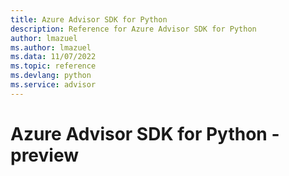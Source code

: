 ```yaml
---
title: Azure Advisor SDK for Python
description: Reference for Azure Advisor SDK for Python
author: lmazuel
ms.author: lmazuel
ms.data: 11/07/2022
ms.topic: reference
ms.devlang: python
ms.service: advisor
---
```

# Azure Advisor SDK for Python - preview

